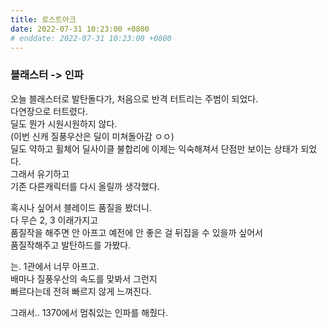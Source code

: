```yaml
---
title: 로스트아크
date: 2022-07-31 10:23:00 +0800
# enddate: 2022-07-31 10:23:00 +0800
---
```


### 블래스터 -> 인파

오늘 블래스터로 발탄돌다가, 처음으로 반격 터트리는 주범이 되었다.  
다연장으로 터트렸다.  
딜도 뭔가 시원시원하지 않다.  
(이번 신캐 질풍우산은 딜이 미쳐돌아감 ㅇㅇ)  
딜도 약하고 휠체어 딜사이클 불합리에 이제는 익숙해져서 단점만 보이는 상태가 되었다.  
그래서 유기하고  
기존 다른캐릭터를 다시 올릴까 생각했다.

혹시나 싶어서 블레이드 품질을 봤더니.  
다 무슨 2, 3 이래가지고  
품질작을 해주면 안 아프고 예전에 안 좋은 걸 뒤집을 수 있을까 싶어서  
품질작해주고 발탄하드를 가봤다.

는. 1관에서 너무 아프고.  
배마나 질풍우산의 속도를 맞봐서 그런지  
빠르다는데 전혀 빠르지 않게 느껴진다.

그래서.. 1370에서 멈춰있는 인파를 해줬다.
